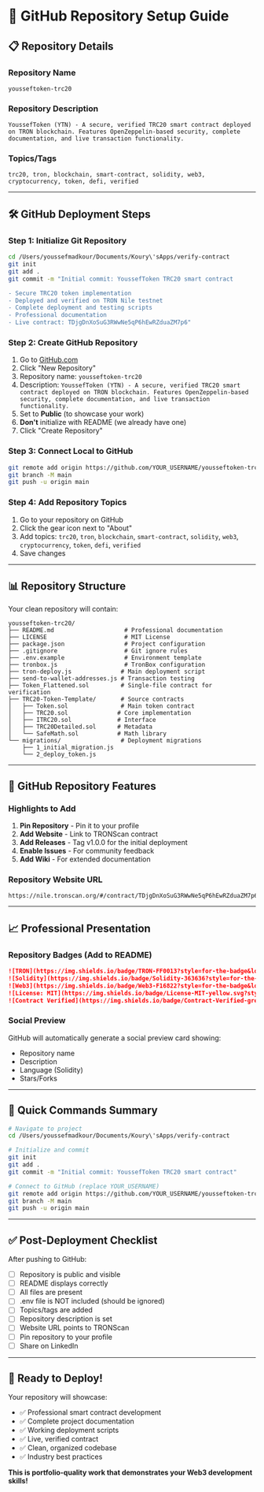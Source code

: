 # 🚀 GitHub Repository Setup Guide

## 📋 Repository Details

### Repository Name
```
yousseftoken-trc20
```

### Repository Description
```
YoussefToken (YTN) - A secure, verified TRC20 smart contract deployed on TRON blockchain. Features OpenZeppelin-based security, complete documentation, and live transaction functionality.
```

### Topics/Tags
```
trc20, tron, blockchain, smart-contract, solidity, web3, cryptocurrency, token, defi, verified
```

---

## 🛠️ GitHub Deployment Steps

### Step 1: Initialize Git Repository

```bash
cd /Users/youssefmadkour/Documents/Koury\'sApps/verify-contract
git init
git add .
git commit -m "Initial commit: YoussefToken TRC20 smart contract

- Secure TRC20 token implementation
- Deployed and verified on TRON Nile testnet
- Complete deployment and testing scripts
- Professional documentation
- Live contract: TDjgDnXoSuG3RWwNe5qP6hEwRZduaZM7p6"
```

### Step 2: Create GitHub Repository

1. Go to [GitHub.com](https://github.com)
2. Click "New Repository"
3. Repository name: `yousseftoken-trc20`
4. Description: `YoussefToken (YTN) - A secure, verified TRC20 smart contract deployed on TRON blockchain. Features OpenZeppelin-based security, complete documentation, and live transaction functionality.`
5. Set to **Public** (to showcase your work)
6. **Don't** initialize with README (we already have one)
7. Click "Create Repository"

### Step 3: Connect Local to GitHub

```bash
git remote add origin https://github.com/YOUR_USERNAME/yousseftoken-trc20.git
git branch -M main
git push -u origin main
```

### Step 4: Add Repository Topics

1. Go to your repository on GitHub
2. Click the gear icon next to "About"
3. Add topics: `trc20`, `tron`, `blockchain`, `smart-contract`, `solidity`, `web3`, `cryptocurrency`, `token`, `defi`, `verified`
4. Save changes

---

## 📊 Repository Structure

Your clean repository will contain:

```
yousseftoken-trc20/
├── README.md                    # Professional documentation
├── LICENSE                      # MIT License
├── package.json                 # Project configuration
├── .gitignore                   # Git ignore rules
├── .env.example                 # Environment template
├── tronbox.js                   # TronBox configuration
├── tron-deploy.js              # Main deployment script
├── send-to-wallet-addresses.js # Transaction testing
├── Token_Flattened.sol         # Single-file contract for verification
├── TRC20-Token-Template/       # Source contracts
│   ├── Token.sol               # Main token contract
│   ├── TRC20.sol              # Core implementation
│   ├── ITRC20.sol             # Interface
│   ├── TRC20Detailed.sol      # Metadata
│   └── SafeMath.sol           # Math library
└── migrations/                 # Deployment migrations
    ├── 1_initial_migration.js
    └── 2_deploy_token.js
```

---

## 🎯 GitHub Repository Features

### Highlights to Add

1. **Pin Repository** - Pin it to your profile
2. **Add Website** - Link to TRONScan contract
3. **Add Releases** - Tag v1.0.0 for the initial deployment
4. **Enable Issues** - For community feedback
5. **Add Wiki** - For extended documentation

### Repository Website URL
```
https://nile.tronscan.org/#/contract/TDjgDnXoSuG3RWwNe5qP6hEwRZduaZM7p6
```

---

## 📈 Professional Presentation

### Repository Badges (Add to README)

```markdown
![TRON](https://img.shields.io/badge/TRON-FF0013?style=for-the-badge&logo=tron&logoColor=white)
![Solidity](https://img.shields.io/badge/Solidity-363636?style=for-the-badge&logo=solidity&logoColor=white)
![Web3](https://img.shields.io/badge/Web3-F16822?style=for-the-badge&logo=web3.js&logoColor=white)
![License: MIT](https://img.shields.io/badge/License-MIT-yellow.svg?style=for-the-badge)
![Contract Verified](https://img.shields.io/badge/Contract-Verified-green.svg?style=for-the-badge)
```

### Social Preview

GitHub will automatically generate a social preview card showing:
- Repository name
- Description
- Language (Solidity)
- Stars/Forks

---

## 🚀 Quick Commands Summary

```bash
# Navigate to project
cd /Users/youssefmadkour/Documents/Koury\'sApps/verify-contract

# Initialize and commit
git init
git add .
git commit -m "Initial commit: YoussefToken TRC20 smart contract"

# Connect to GitHub (replace YOUR_USERNAME)
git remote add origin https://github.com/YOUR_USERNAME/yousseftoken-trc20.git
git branch -M main
git push -u origin main
```

---

## ✅ Post-Deployment Checklist

After pushing to GitHub:

- [ ] Repository is public and visible
- [ ] README displays correctly
- [ ] All files are present
- [ ] .env file is NOT included (should be ignored)
- [ ] Topics/tags are added
- [ ] Repository description is set
- [ ] Website URL points to TRONScan
- [ ] Pin repository to your profile
- [ ] Share on LinkedIn

---

## 🎉 Ready to Deploy!

Your repository will showcase:
- ✅ Professional smart contract development
- ✅ Complete project documentation
- ✅ Working deployment scripts
- ✅ Live, verified contract
- ✅ Clean, organized codebase
- ✅ Industry best practices

**This is portfolio-quality work that demonstrates your Web3 development skills!**
